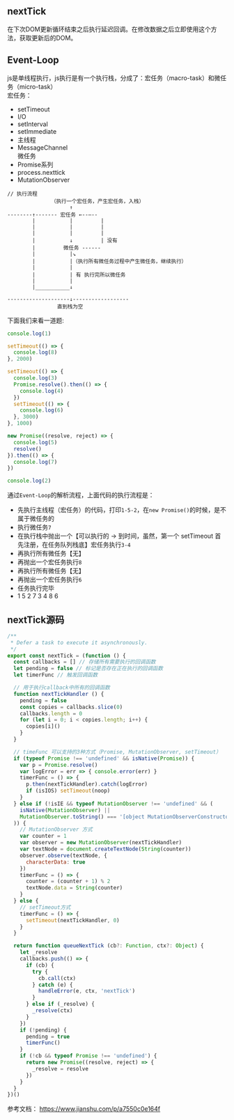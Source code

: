 ## nextTick
在下次DOM更新循环结束之后执行延迟回调。在修改数据之后立即使用这个方法，获取更新后的DOM。

## Event-Loop
js是单线程执行，js执行是有一个执行栈，分成了：宏任务（macro-task）和微任务（micro-task）  
宏任务：
* setTimeout
* I/O
* setInterval
* setImmediate
* 主线程
* MessageChannel  
微任务
* Promise系列
* process.nexttick
* MutationObserver
```
// 执行流程
              （执行一个宏任务，产生宏任务，入栈）
                    ↑
--------↑------- 宏任务 ←--—--
        |           |         |
        |           |         |
        |           |         |
        |           ↓         | 没有
        |         微任务 ------
        |           |↘
        |           |（执行所有微任务过程中产生微任务，继续执行）
        |           |
        |           | 有 执行完所以微任务
        |           |
        |___________↓

--------------------↓------------------
                直到栈为空
```
下面我们来看一道题:
```js
console.log(1)

setTimeout(() => {
  console.log(8)
}, 2000)

setTimeout(() => {
  console.log(3)
  Promise.resolve().then(() => {
    console.log(4)
  })
  setTimeout(() => {
    console.log(6)
  }, 3000)
}, 1000)

new Promise((resolve, reject) => {
  console.log(5)
  resolve()
}).then(() => {
  console.log(7)
})

console.log(2)
```
通过`Event-Loop`的解析流程，上面代码的执行流程是：
* 先执行主线程（宏任务）的代码，打印`1-5-2`，在`new Promise()`的时候，是不属于微任务的
* 执行微任务`7`
* 在执行栈中抛出一个【可以执行的 -> 到时间，虽然，第一个 setTimeout 首先注册，在任务队列栈底】宏任务执行`3-4`
* 再执行所有微任务【无】
* 再抛出一个宏任务执行`8`
* 再执行所有微任务【无】
* 再抛出一个宏任务执行`6`
* 任务执行完毕
* 1 5 2 7 3 4 8 6

## nextTick源码
```js
/**
 * Defer a task to execute it asynchronously.
 */
export const nextTick = (function () {
  const callbacks = [] // 存储所有需要执行的回调函数
  let pending = false // 标记是否存在正在执行的回调函数
  let timerFunc // 触发回调函数

  // 用于执行callback中所有的回调函数
  function nextTickHandler () {
    pending = false
    const copies = callbacks.slice(0)
    callbacks.length = 0
    for (let i = 0; i < copies.length; i++) {
      copies[i]()
    }
  }

  // timeFunc 可以支持的3种方式（Promise, MutationObserver, setTimeout）
  if (typeof Promise !== 'undefined' && isNative(Promise)) {
    var p = Promise.resolve()
    var logError = err => { console.error(err) }
    timerFunc = () => {
      p.then(nextTickHandler).catch(logError)
      if (isIOS) setTimeout(noop)
    }
  } else if (!isIE && typeof MutationObserver !== 'undefined' && (
    isNative(MutationObserver) ||
    MutationObserver.toString() === '[object MutationObserverConstructor]'
  )) {
    // MutationObserver 方式
    var counter = 1
    var observer = new MutationObserver(nextTickHandler)
    var textNode = document.createTextNode(String(counter))
    observer.observe(textNode, {
      characterData: true
    })
    timerFunc = () => {
      counter = (counter + 1) % 2
      textNode.data = String(counter)
    }
  } else {
    // setTimeout方式
    timerFunc = () => {
      setTimeout(nextTickHandler, 0)
    }
  }

  return function queueNextTick (cb?: Function, ctx?: Object) {
    let _resolve
    callbacks.push(() => {
      if (cb) {
        try {
          cb.call(ctx)
        } catch (e) {
          handleError(e, ctx, 'nextTick')
        }
      } else if (_resolve) {
        _resolve(ctx)
      }
    })
    if (!pending) {
      pending = true
      timerFunc()
    }
    if (!cb && typeof Promise !== 'undefined') {
      return new Promise((resolve, reject) => {
        _resolve = resolve
      })
    }
  }
})()
```

参考文档： https://www.jianshu.com/p/a7550c0e164f